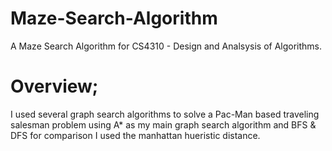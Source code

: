 # Maze-Search-Algorithm

A Maze Search Algorithm for CS4310 - Design and Analsysis of Algorithms.

# Overview;
I used several graph search algorithms to solve a Pac-Man based traveling salesman problem using A* as my main graph search algorithm and BFS & DFS for comparison
I used the manhattan hueristic distance.
